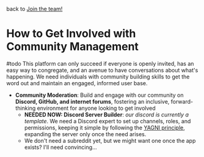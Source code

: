 back to [Join the team!](Join%20the%20Team!/README.md)

# How to Get Involved with Community Management
#todo This platform can only succeed if everyone is openly invited, has an easy way to congregate, and an avenue to have conversations about what's happening. We need individuals with community building skills to get the word out and maintain an engaged, informed user base.
- **Community Moderation**: Build and engage with our community on **Discord, GitHub, and internet forums**, fostering an inclusive, forward-thinking environment for anyone looking to get involved
	- **NEEDED NOW: Discord Server Builder**: *our discord is currently a template*. We need a Discord expert to set up channels, roles, and permissions, keeping it simple by following the [YAGNI principle](https://en.wikipedia.org/wiki/You_aren%27t_gonna_need_it), expanding the server only once the need arises.
	- We don't need a subreddit yet, but we might want one once the app exists? I'll need convincing…